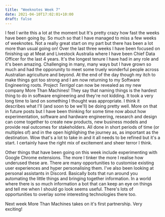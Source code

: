 ```yaml
---
title: "Weeknotes Week 7"
date: 2021-04-10T17:02:01+10:00
draft: false
---
```


I feel I write this a lot at the moment but It's pretty crazy how fast the weeks have been going by. So much so that I have managed to miss a few weeks of weeknotes. Not a really great start on my part but there has been a lot more than usual going on! Over the last three weeks I have been focused on finishing up at Meat and Livestock Australia where I have been Chief Data Officer for the last 4 years. It's the longest tenure I have had in any role and it's been amazing. Challenging in many, many ways but I have grown so much and had the opporunity to meet some truely wonderful people across Australian agriculture and beyond. At the end of the day though my itch to make things got too strong and I am now returning to my Software Engineering roots. Project _Terrigal_ can now be revealed as my new company More Than Machines! They say that naming things is the hardest thing to do in software engineering and they're not kidding. It took a very long time to land on something I thought was appropriate. I think it describes what I'll (and soon to be we'll) be doing pretty well. More on that in future posts but I have been thinking for some time now about how experimentation, software and hardware engineering, research and design can come together to create new products, new business models and provide real outcomes for stakeholders. All done in short periods of time (or multiples of) and in the open highlighing the journey as, as important as the destination. Wow that's a lot to take in and it all needs to be refined but it's a start. I certainly have the right mix of excitement and sheer terror I think.

Other things that have been going on this week include experimenting with Google Chrome extensions. The more I tinker the more I realise how underused these are. There are many opportunities to customise existing user experiences and hyper personalising them. I've also been looking at personal assistants in Discord. Basically bots that run around you automating the little things and bringing together information. In a world where there is so much information a bot that can keep an eye on things and tell me when I should go look seems useful. There's lots of opportunities to overlay some interesting technologies there too.

Next week More Than Machines takes on it's first partnership. Very exciting!



